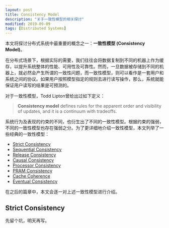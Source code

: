 ```yaml
---
layout: post
title: Consistency Model
description: "关于一致性模型的相关探讨"
modified: 2019-09-09
tags: [Distributed Systems]
---
```




本文将探讨分布式系统中最重要的概念之一：**一致性模型 (Consistency Model)**。


在分布式场景下，根据实际的需要，我们往往会将数据复制到不同的机器上作为缓存，以提升系统整体的性能、可用性及可靠性。然而，一旦数据被存储到不同的机器上，就必然会产生所谓的一致性问题，而一致性模型，则可以看作是一套用户和系统之间的协议。如果用户按照模型指定的规则去进行读写操作，那么，系统就能保证用户读写的结果是可预测的。

对于一致性模型，Todd Lipton曾给出过如下定义：

> **Consistency model** defines rules for the apparent order and visibility of updates, and it is a continuum with tradeoffs.    


系统行为及表现的约束的不同，也衍生出了不同的一致性模型。根据约束的强弱，不同的一致性模型也存在强弱之分。为了更详细地介绍一致性模型，本文列举了一些经典的一致性模型：

* [Strict Consistency](#strict)
* [Sequential Consistency](#sequential)
* [Release Consistency](#release)
* [Causal Consistency](#causal)
* [Processor Consistency](#processor)
* [PRAM Consistency](#pram)
* [Cache Coherence](#cache)
* [Eventual Consistency](#eventual)

在之后的篇章中，本文会逐一对上述一致性模型进行介绍。


## <span id="strict">Strict Consistency</span>

先留个坑，明天再写。


